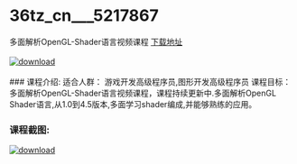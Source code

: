 # 36tz_cn___5217867
多面解析OpenGL-Shader语言视频课程
[下载地址](http://www.36tz.cn/article/5217867 "下载地址")
<br/></br>[![download](http://36tz.cn/muke_img/2021_01_12345-15.jpg "下载地址")](http://www.36tz.cn/article/5217867 "下载地址")
<br/></br>### 课程介绍:
适合人群：
游戏开发高级程序员,图形开发高级程序员
课程目标：
多面解析OpenGL-Shader语言视频课程，课程持续更新中.多面解析OpenGL Shader语言,从1.0到4.5版本,多面学习shader编成,并能够熟练的应用。

### 课程截图:
[![download](http://36tz.cn/muke_img/2021_01_2-115.png "下载地址")](http://www.36tz.cn/article/5217867 "下载地址")
